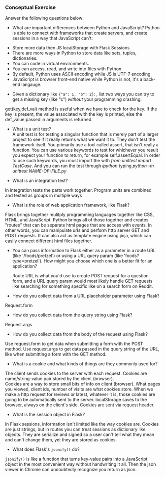 ### Conceptual Exercise

Answer the following questions below:

- What are important differences between Python and JavaScript?
Python is able to connect with frameworks that create servers, and create sessions in a way that JavaScript can't:  
* Store more data then JS localStorage with Flask Sessions
* There are more ways in Python to store data like sets, tuples, dictionaries.
* You can code in virtual environments. 
* You can access, read, and write into files with Python. 
* By default, Python uses ASCII encoding while JS is UTF-7 encoding 
* JavaScript is browser front-end native while Python is not, it's a back-end langauge. 

- Given a dictionary like ``{"a": 1, "b": 2}``: , list two ways you
  can try to get a missing key (like "c") *without* your programming
  crashing.  

get(key,def_val) method is useful when we have to check for the key. If the key is present, the value associated with the key is printed, else the def_value passed in arguments is returned.

- What is a unit test?  
A unit test is for testing a singular function that is merely part of a larger project to see if it really returns what we want it to. 
They don't test the framework itself. You primarily use a tool called assert, that isn't really a function. You can use various keywords to test for whichever you result you expect your function to return, for example self.assertEqual. In order to use such keywords, you must import the with _from unittest import TestCase_. And you can run the test through _ipython_ typing _python -m unittest NAME-OF-FILE.py_  

- What is an integration test?  
  
In integration tests the parts work together. Program units are combined and tested as groups in multiple ways

- What is the role of web application framework, like Flask?  

Flask brings together mulitply programming languages together like CSS, HTML, and JavaScript. Python brings all of those together and creates "routes" that can be separate html pages that are access with events. In other words, you can manipulate urls and perform http server GET and POST requests. It can also act as template engine using jinja, which can easily connect different html files together. 

- You can pass information to Flask either as a parameter in a route URL
  (like '/foods/pretzel') or using a URL query param (like
  'foods?type=pretzel'). How might you choose which one is a better fit
  for an application? 

  Route URL is what you'd use to create POST request for a question form, and a URL query param would most likely handle GET requests like searching for something specific like on a search form on Reddit. 

- How do you collect data from a URL placeholder parameter using Flask?  

Request.form

- How do you collect data from the query string using Flask?  

Request.args

- How do you collect data from the body of the request using Flask?  

Use request.form to get data when submitting a form with the POST method. Use request.args to get data passed in the query string of the URL, like when submitting a form with the GET method.

- What is a cookie and what kinds of things are they commonly used for?

The client sends cookies to the server with each request. Cookies are name/string-value pair stored by the client (browser).   
Cookies are a way to store small bits of info on client (browser). What pages you viewed, client ids, number of visits are what cookies store. When we make a http request for reviews or latest, whatever it is, those cookies are going to be automatically 
sent to the server. localStorage saves to the browser, always on the client's side. Cookies are sent via request header. 

- What is the session object in Flask?  

In Flask sessions, information isn't limited like the way cookies are. Cookies are just strings, but in routes you can treat sessions as dictionary like objects. They are serialize and signed so a user can't tell what they mean and can't change them, yet they are stored as cookies. 

- What does Flask's `jsonify()` do?  

`jsonify()` is like a function that turns key-value pairs into a JavaScript object in the most convenient way without handwriting it all. Then the json viewer in Chrome can undoubtedly recognize you return as json.

